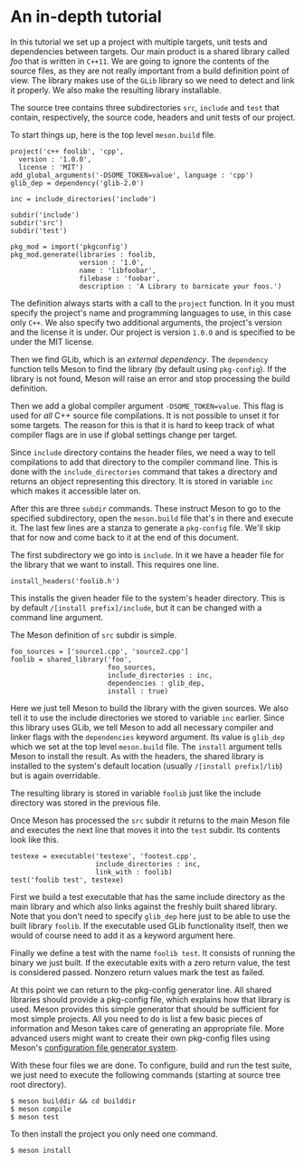 # An in-depth tutorial

In this tutorial we set up a project with multiple targets, unit tests
and dependencies between targets. Our main product is a shared library
called *foo* that is written in `C++11`. We are going to ignore the
contents of the source files, as they are not really important from a
build definition point of view. The library makes use of the `GLib`
library so we need to detect and link it properly. We also make the
resulting library installable.

The source tree contains three subdirectories `src`, `include` and
`test` that contain, respectively, the source code, headers and unit
tests of our project.

To start things up, here is the top level `meson.build` file.

```meson
project('c++ foolib', 'cpp',
  version : '1.0.0',
  license : 'MIT')
add_global_arguments('-DSOME_TOKEN=value', language : 'cpp')
glib_dep = dependency('glib-2.0')

inc = include_directories('include')

subdir('include')
subdir('src')
subdir('test')

pkg_mod = import('pkgconfig')
pkg_mod.generate(libraries : foolib,
                 version : '1.0',
                 name : 'libfoobar',
                 filebase : 'foobar',
                 description : 'A Library to barnicate your foos.')
```

The definition always starts with a call to the `project` function. In
it you must specify the project's name and programming languages to
use, in this case only `C++`. We also specify two additional
arguments, the project's version and the license it is under. Our
project is version `1.0.0` and is specified to be under the MIT
license.

Then we find GLib, which is an *external dependency*. The `dependency`
function tells Meson to find the library (by default using
`pkg-config`). If the library is not found, Meson will raise an error
and stop processing the build definition.

Then we add a global compiler argument `-DSOME_TOKEN=value`. This flag
is used for *all* C++ source file compilations. It is not possible to
unset it for some targets. The reason for this is that it is hard to
keep track of what compiler flags are in use if global settings change
per target.

Since `include` directory contains the header files, we need a way to
tell compilations to add that directory to the compiler command line.
This is done with the `include_directories` command that takes a
directory and returns an object representing this directory. It is
stored in variable `inc` which makes it accessible later on.

After this are three `subdir` commands. These instruct Meson to go to
the specified subdirectory, open the `meson.build` file that's in
there and execute it. The last few lines are a stanza to generate a
`pkg-config` file. We'll skip that for now and come back to it at the
end of this document.

The first subdirectory we go into is `include`. In it we have a
header file for the library that we want to install. This requires one
line.

```meson
install_headers('foolib.h')
```

This installs the given header file to the system's header directory.
This is by default `/[install prefix]/include`, but it can be changed
with a command line argument.

The Meson definition of `src` subdir is simple.

```meson
foo_sources = ['source1.cpp', 'source2.cpp']
foolib = shared_library('foo',
                        foo_sources,
                        include_directories : inc,
                        dependencies : glib_dep,
                        install : true)
```

Here we just tell Meson to build the library with the given sources.
We also tell it to use the include directories we stored to variable
`inc` earlier. Since this library uses GLib, we tell Meson to add all
necessary compiler and linker flags with the `dependencies` keyword
argument. Its value is `glib_dep` which we set at the top level
`meson.build` file. The `install` argument tells Meson to install the
result. As with the headers, the shared library is installed to the
system's default location (usually `/[install prefix]/lib`) but is
again overridable.

The resulting library is stored in variable `foolib` just like the
include directory was stored in the previous file.

Once Meson has processed the `src` subdir it returns to the main Meson
file and executes the next line that moves it into the `test` subdir.
Its contents look like this.

```meson
testexe = executable('testexe', 'footest.cpp',
                     include_directories : inc,
                     link_with : foolib)
test('foolib test', testexe)
```

First we build a test executable that has the same include directory
as the main library and which also links against the freshly built
shared library. Note that you don't need to specify `glib_dep` here
just to be able to use the built library `foolib`. If the executable
used GLib functionality itself, then we would of course need to add it
as a keyword argument here.

Finally we define a test with the name `foolib test`. It consists of
running the binary we just built. If the executable exits with a zero
return value, the test is considered passed. Nonzero return values
mark the test as failed.

At this point we can return to the pkg-config generator line. All
shared libraries should provide a pkg-config file, which explains how
that library is used. Meson provides this simple generator that should
be sufficient for most simple projects. All you need to do is list a
few basic pieces of information and Meson takes care of generating an
appropriate file. More advanced users might want to create their own
pkg-config files using Meson's [configuration file generator
system](Configuration.md).

With these four files we are done. To configure, build and run the
test suite, we just need to execute the following commands (starting
at source tree root directory).

```console
$ meson builddir && cd builddir
$ meson compile
$ meson test
```

To then install the project you only need one command.

```console
$ meson install
```
